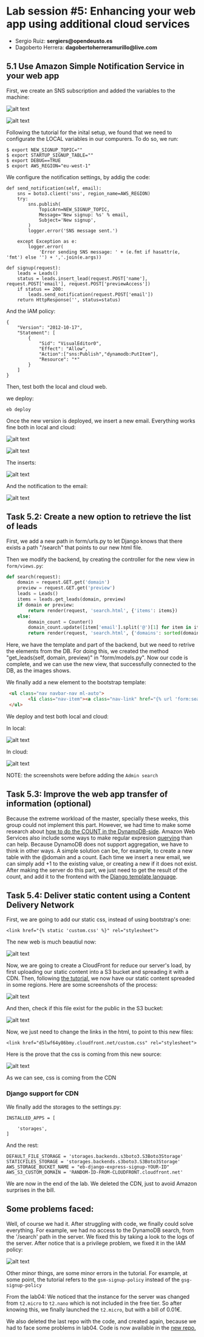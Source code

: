 # Lab session #5: Enhancing your web app using additional cloud services
  
* Sergio Ruiz: __sergiers@opendeusto.es__
* Dagoberto Herrera: __dagobertoherreramurillo@live.com__


## 5.1 Use Amazon Simple Notification Service in your web app

First, we create an SNS subscription and added the variables to the machine:

![alt text](notifications.png "Logo Title Text 1")


![alt text](variables.png "variables")



Following the tutorial for the inital setup, we found that we need to configurate the LOCAL variables in our compurers. To do so, we run:

```
$ export NEW_SIGNUP_TOPIC=""
$ export STARTUP_SIGNUP_TABLE=""
$ export DEBUG==TRUE
$ export AWS_REGION="eu-west-1"
```


We configure the notification settings, by addig the code:

```
def send_notification(self, email):
    sns = boto3.client('sns', region_name=AWS_REGION)
    try:
        sns.publish(
            TopicArn=NEW_SIGNUP_TOPIC,
            Message='New signup: %s' % email,
            Subject='New signup',
        )
        logger.error('SNS message sent.')

    except Exception as e:
        logger.error(
            'Error sending SNS message: ' + (e.fmt if hasattr(e, 'fmt') else '') + ','.join(e.args))
```


```
def signup(request):
    leads = Leads()
    status = leads.insert_lead(request.POST['name'], request.POST['email'], request.POST['previewAccess'])
    if status == 200:
        leads.send_notification(request.POST['email'])
    return HttpResponse('', status=status)
```

And the IAM policy:

```
{
    "Version": "2012-10-17",
    "Statement": [
        {
            "Sid": "VisualEditor0",
            "Effect": "Allow",
            "Action":["sns:Publish","dynamodb:PutItem"],
            "Resource": "*"
        }
    ]
}
```

Then, test both the local and cloud web.

we deploy:

`eb deploy`

Once the new version is deployed, we insert a new email. Everything works fine both in local and cloud:


![alt text](localweb.png "image")

![alt text](insertemailweb.png "image")


The inserts:

![alt text](dynamo.png "image")


And the notification to the email:

![alt text](notification.png "image")



## Task 5.2: Create a new option to retrieve the list of leads

First, we add a new path in form/urls.py to let Django knows that there exists a path "/search" that points to our new html file.

Then we modify the backend, by creating the controller for the new view in `form/views.py`:

```python
def search(request):
    domain = request.GET.get('domain')
    preview = request.GET.get('preview')
    leads = Leads()
    items = leads.get_leads(domain, preview)
    if domain or preview:
        return render(request, 'search.html', {'items': items})
    else:
        domain_count = Counter()
        domain_count.update([item['email'].split('@')[1] for item in items])
        return render(request, 'search.html', {'domains': sorted(domain_count.items())})
```


Here, we have the template and part of the backend, but we need to retrive the elements from the DB. For doing this, we created the method "get_leads(self, domain, preview)" in "form/models.py". Now our code is complete, and we can use the new view, that successfully connected to the DB, as the images shows.


We finally add a new element to the bootstrap template:
```html
 <ul class="nav navbar-nav ml-auto">
        <li class="nav-item"><a class="nav-link" href="{% url 'form:search' %}">Admin search</a></li>
 </ul>
```


We deploy and test both local and cloud:


In local: 

![alt text](localsearch.png "Logo Title Text 1")


In cloud:

![alt text](cloudsearch.png "Logo Title Text 1")

NOTE: the screenshots were before adding the `Admin search`



## Task 5.3: Improve the web app transfer of information (optional)

Because the extreme workload of the master, specially these weeks, this group could not implement this part. However, we had time to make some research about [how to do the COUNT in the DynamoDB-side](https://stackoverflow.com/questions/27316643/how-to-get-item-count-from-dynamodb?utm_medium=organic&utm_source=google_rich_qa&utm_campaign=google_rich_qa). Amazon Web Services also include some ways to make regular expresion [querying](https://docs.aws.amazon.com/amazondynamodb/latest/developerguide/Query.html) than can help. Because DynamoDB does not support aggregation, we have to think in other ways. A simple solution can be, for example, to create a new table with the @domain and a count. Each time we insert a new email, we can simply add +1 to the existing value, or creating a new if it does not exist.  After making the server do this part, we just need to get the result of the count, and add it to the frontend with the [Django template language](https://docs.djangoproject.com/en/1.9/ref/templates/language/).


## Task 5.4: Deliver static content using a Content Delivery Network


First, we are going to add our static css, instead of using bootstrap's one:

`<link href="{% static 'custom.css' %}" rel="stylesheet">`


The new web is much beautiul now:

![alt text](finalcss.png "Logo Title Text 1")



Now, we are going to create a CloudFront for reduce our server's load, by first uploading our static content into a S3 bucket and spreading it with a CDN. Then, following [the tutorial,](https://docs.aws.amazon.com/AmazonCloudFront/latest/DeveloperGuide/GettingStarted.html) we now have our static content spreaded in some regions. Here are some screenshots of the process:

![alt text](europe.png "Logo Title Text 1")

And then, check if this file exist for the public in the S3 bucket:


![alt text](customcss.png "Logo Title Text 1")


Now, we just need to change the links in the html, to point to this new files:

`<link href="d5lwf64y86bmy.cloudfront.net/custom.css" rel="stylesheet">`

Here is the prove that the css is coming from this new source:

![alt text](cdn.png "Logo Title Text 1")

As we can see, css is coming from the CDN


### Django support for CDN

We finally add the storages to the settings.py:

```
INSTALLED_APPS = [

    'storages',
]

```

And the rest:
```
DEFAULT_FILE_STORAGE = 'storages.backends.s3boto3.S3Boto3Storage'
STATICFILES_STORAGE = 'storages.backends.s3boto3.S3Boto3Storage'
AWS_STORAGE_BUCKET_NAME = "eb-django-express-signup-YOUR-ID"
AWS_S3_CUSTOM_DOMAIN = 'RANDOM-ID-FROM-CLOUDFRONT.cloudfront.net'
```


We are now in the end of the lab. We deleted the CDN, just to avoid Amazon surprises in the bill.


## Some problems faced:

Well, of course we had it. After struggling with code, we finally could solve everything. For example, we had no access to the DynamoDB search, from the '/search' path in the server. We fixed this by taking a look to the logs of the server. After notice that is a privilege problem, we fixed it in the IAM policy:

![alt text](json.png "image")


Other minor things, are some minor errors in the tutorial. For example, at some point, the tutorial refers to the `gsm-signup-policy` instead of the `gsg-signup-policy`

From the lab04: We noticed that the instance for the server was changed from `t2.micro` to `t2.nano` which is not included in the free tier. So after knowing this, we finally launched the `t2.micro`, but with a bill of 0.01€.

We also deleted the last repo with the code, and created again, because we had to face some problems in lab04. Code is now available in the [new repo.](https://github.com/sergiers3/eb-django-express-signup)



